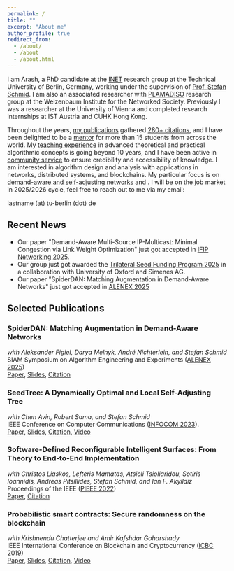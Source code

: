 ```yaml
---
permalink: /
title: ""
excerpt: "About me"
author_profile: true
redirect_from: 
  - /about/
  - /about
  - /about.html
---
```


I am Arash, a PhD candidate at the <a href="https://www.linkedin.com/company/inet-tuberlin/">INET</a> research group at the Technical University of Berlin, Germany, working under the supervision of <a href="https://schmiste.github.io/">Prof. Stefan Schmid</a>. I am also an associated researcher with <a href="https://plamadiso.weizenbaum-institut.de">PLAMADISO</a> research group at the Weizenbaum Institute for the Networked Society.
Previously I was a researcher at the University of Vienna and completed research internships at IST Austria and CUHK Hong Kong. 

Throughout the years, [my publications](/research)  gathered [280+ citations](https://scholar.google.com/citations?user=jsHuvKEAAAAJ&hl=en), and I have been delighted to be a [mentor](/supervision) for more than 15 students from across the world. My [teaching experience](/teaching) in advanced theoretical and practical algorithmic concepts is going beyond 10 years, and I have been active in [community service](/service) to ensure credibility and accessibility of knowledge. 
I am interested in algorithm design and analysis with applications in networks, distributed systems, and blockchains. My particular focus is on [demand-aware and self-adjusting networks](https://self-adjusting.net/) and .
I will be on the job market in 2025/2026 cycle, feel free to reach out to me via my email:

lastname (at) tu-berlin (dot) de

## Recent News

- Our paper "Demand-Aware Multi-Source IP-Multicast: Minimal Congestion via Link Weight Optimization" just got accepted in [IFIP Networking 2025](https://networking.ifip.org/2025/).
- Our group just got awarded the [Trilateral Seed Funding Program 2025](https://www.linkedin.com/feed/update/urn:li:activity:7320726047107280896/) in a collaboration with University of Oxford and Simenes AG.
- Our paper "SpiderDAN: Matching Augmentation in Demand-Aware Networks" just got accepted in [ALENEX 2025](https://www.siam.org/conferences-events/siam-conferences/alenex25/)

## Selected Publications

### SpiderDAN: Matching Augmentation in Demand-Aware Networks
*with Aleksander Figiel, Darya Melnyk, André Nichterlein, and Stefan Schmid*\
SIAM Symposium on Algorithm Engineering and Experiments ([ALENEX 2025](https://www.siam.org/conferences-events/siam-conferences/alenex25/))\
[Paper](ALENEX25.pdf), [Slides](ALENEX25slides.pdf), [Citation](ALENEX25.bib)

### SeedTree: A Dynamically Optimal and Local Self-Adjusting Tree
*with Chen Avin, Robert Sama, and Stefan Schmid*\
IEEE Conference on Computer Communications ([INFOCOM 2023](https://infocom2023.ieee-infocom.org/)).\
[Paper](INFOCOM23SeedTree.pdf), [Slides](SeedTree-Pres.pdf), [Citation](INFOCOM23SeedTree.bib), [Video](https://www.youtube.com/watch?v=KdDbRnhPcM4)

### Software-Defined Reconfigurable Intelligent Surfaces: From Theory to End-to-End Implementation
*with Christos Liaskos, Lefteris Mamatas, Atsioli Tsioliaridou, Sotiris Ioannidis, Andreas Pitsillides, Stefan Schmid, and Ian F. Akyildiz*\
Proceedings of the IEEE ([PIEEE 2022](https://proceedingsoftheieee.ieee.org/september-2022/))\
[Paper](https://ieeexplore.ieee.org/abstract/document/9769768), [Citation](PIEEE22SDR.bib)

### Probabilistic smart contracts: Secure randomness on the blockchain
*with Krishnendu Chatterjee and Amir Kafshdar Goharshady*\
IEEE International Conference on Blockchain and Cryptocurrency ([ICBC 2019](https://icbc2019.ieee-icbc.org/))\
[Paper](ICBC2019.pdf), [Slides](ICBC2019-Slides.pdf), [Citation](ICBC19Random.bib), [Video](https://youtu.be/ilWwCqGA-_Y?t=64)
